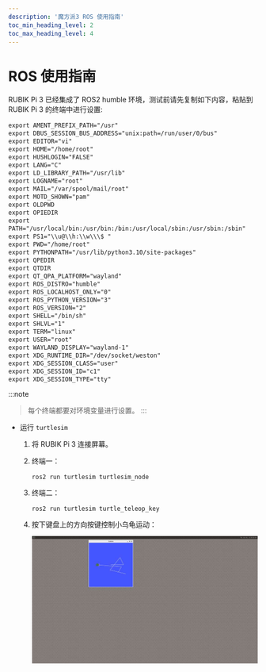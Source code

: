 ```yaml
---
description: '魔方派3 ROS 使用指南'
toc_min_heading_level: 2
toc_max_heading_level: 4
---
```


# ROS 使用指南

RUBIK Pi 3 已经集成了 ROS2 humble 环境，测试前请先复制如下内容，粘贴到 RUBIK Pi 3 的终端中进行设置:

```shell
export AMENT_PREFIX_PATH="/usr"
export DBUS_SESSION_BUS_ADDRESS="unix:path=/run/user/0/bus"
export EDITOR="vi"
export HOME="/home/root"
export HUSHLOGIN="FALSE"
export LANG="C"
export LD_LIBRARY_PATH="/usr/lib"
export LOGNAME="root"
export MAIL="/var/spool/mail/root"
export MOTD_SHOWN="pam"
export OLDPWD
export OPIEDIR
export PATH="/usr/local/bin:/usr/bin:/bin:/usr/local/sbin:/usr/sbin:/sbin"
export PS1="\\u@\\h:\\w\\\$ "
export PWD="/home/root"
export PYTHONPATH="/usr/lib/python3.10/site-packages"
export QPEDIR
export QTDIR
export QT_QPA_PLATFORM="wayland"
export ROS_DISTRO="humble"
export ROS_LOCALHOST_ONLY="0"
export ROS_PYTHON_VERSION="3"
export ROS_VERSION="2"
export SHELL="/bin/sh"
export SHLVL="1"
export TERM="linux"
export USER="root"
export WAYLAND_DISPLAY="wayland-1"
export XDG_RUNTIME_DIR="/dev/socket/weston"
export XDG_SESSION_CLASS="user"
export XDG_SESSION_ID="c1"
export XDG_SESSION_TYPE="tty"
```

:::note
>
> 每个终端都要对环境变量进行设置。
:::

* 运行 `turtlesim`

  1. 将 RUBIK Pi 3 连接屏幕。

  2. 终端一：

     ```shell
     ros2 run turtlesim turtlesim_node
     ```

  3. 终端二：

     ```shell
     ros2 run turtlesim turtle_teleop_key
     ```

  4. 按下键盘上的方向按键控制小乌龟运动：

     ![](images/wayland-screenshot-1970-01-01_00-39-30.jpg)
